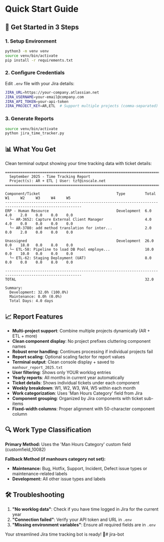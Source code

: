 # Quick Start Guide

## 🚀 Get Started in 3 Steps

### 1. Setup Environment
```bash
python3 -m venv venv
source venv/bin/activate
pip install -r requirements.txt
```

### 2. Configure Credentials
Edit `.env` file with your Jira details:
```bash
JIRA_URL=https://your-company.atlassian.net
JIRA_USERNAME=your-email@company.com
JIRA_API_TOKEN=your-api-token
JIRA_PROJECT_KEY=AR,ETL  # Support multiple projects (comma-separated)
```

### 3. Generate Reports
```bash
source venv/bin/activate
python jira_time_tracker.py
```

## 📊 What You Get

Clean terminal output showing your time tracking data with ticket details:

```
=========================================================================================================
  September 2025 - Time Tracking Report
  Project(s): AR + ETL | User: tzf@inscale.net
=========================================================================================================

Component/Ticket                                   Type         Total    W1     W2     W3     W4     W5    
---------------------------------------------------------------------------------------------------------
ERP - Human Resource                               Development  6.0      4.0    2.0    0.0    0.0    0.0   
  └─ AR-3652: Capture External Client Manager                   4.0      4.0    0.0    0.0    0.0    0.0   
  └─ AR-3780: add method translation for inter...               2.0      0.0    2.0    0.0    0.0    0.0   

Unassigned                                         Development  26.0     0.0    18.0   0.0    8.0    0.0   
  └─ ETL-58: Pipeline to load DB Pool employe...                10.0     0.0    10.0   0.0    0.0    0.0   
  └─ ETL-62: Staging Deployment (UAT)                           8.0      0.0    0.0    0.0    8.0    0.0   

---------------------------------------------------------------------------------------------------------
TOTAL                                                           32.0     

Summary:
  Development: 32.0h (100.0%)
  Maintenance: 0.0h (0.0%)
  Total Days: 4.0 days
```

## 📈 Report Features

- **Multi-project support**: Combine multiple projects dynamically (AR + ETL + more)
- **Clean component display**: No project prefixes cluttering component names
- **Robust error handling**: Continues processing if individual projects fail
- **Report scaling**: Optional scaling factor for report values
- **Terminal output**: Clean console display + saved to `manhour_report_2025.txt`
- **User filtering**: Shows only YOUR worklog entries
- **Yearly reports**: All months in current year automatically
- **Ticket details**: Shows individual tickets under each component
- **Weekly breakdown**: W1, W2, W3, W4, W5 within each month
- **Work categorization**: Uses 'Man Hours Category' field from Jira
- **Component grouping**: Organized by Jira components with ticket sub-items
- **Fixed-width columns**: Proper alignment with 50-character component column

## 🔍 Work Type Classification

**Primary Method:** Uses the 'Man Hours Category' custom field (customfield_10082)

**Fallback Method (if manhours category not set):**
- **Maintenance:** Bug, Hotfix, Support, Incident, Defect issue types or maintenance-related labels
- **Development:** All other issue types and labels

## 🛠️ Troubleshooting

1. **"No worklog data"**: Check if you have time logged in Jira for the current year
2. **"Connection failed"**: Verify your API token and URL in `.env`
3. **"Missing environment variables"**: Ensure all required fields are in `.env`

Your streamlined Jira time tracking bot is ready! 🎉# jira-bot
